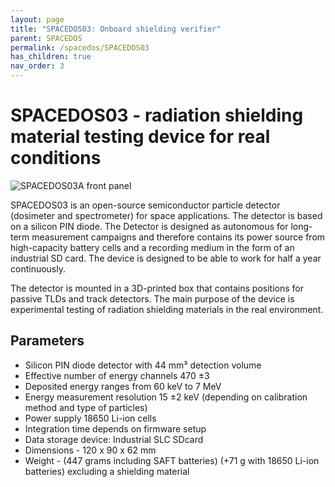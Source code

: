 ```yaml
---
layout: page
title: "SPACEDOS03: Onboard shielding verifier"
parent: SPACEDOS
permalink: /spacedos/SPACEDOS03
has_children: true
nav_order: 3
---
```


# SPACEDOS03 - radiation shielding material testing device for real conditions

![SPACEDOS03A front  panel](https://raw.githubusercontent.com/UniversalScientificTechnologies/SPACEDOS03/SPACEDOS03A/doc/img/SPACEDOS03.jpg)

SPACEDOS03 is an open-source semiconductor particle detector (dosimeter and spectrometer) for space applications. The detector is based on a silicon PIN diode. The Detector is designed as autonomous for long-term measurement campaigns and therefore contains its power source from high-capacity battery cells and a recording medium in the form of an industrial SD card. The device is designed to be able to work for half a year continuously.

The detector is mounted in a 3D-printed box that contains positions for passive TLDs and track detectors. The main purpose of the device is experimental testing of radiation shielding materials in the real environment.

## Parameters

 * Silicon PIN diode detector with 44 mm³ detection volume
 * Effective number of energy channels 470 ±3
 * Deposited energy ranges from 60 keV to 7 MeV
 * Energy measurement resolution 15 ±2 keV (depending on calibration method and type of particles)
 * Power supply 18650 Li-ion cells
 * Integration time depends on firmware setup
 * Data storage device: Industrial SLC SDcard
 * Dimensions - 120 x 90 x 62 mm
 * Weight - (447 grams including SAFT batteries) (+71 g with 18650 Li-ion batteries) excluding a shielding material 
